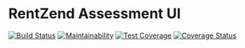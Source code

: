 # RentZend Assessment UI

[![Build Status](https://travis-ci.com/chuxmykel/RentZend-ui.svg?branch=develop)](https://travis-ci.com/chuxmykel/RentZend-ui)  [![Maintainability](https://api.codeclimate.com/v1/badges/cd10205beb080c82a2d3/maintainability)](https://codeclimate.com/github/chuxmykel/RentZend-ui/maintainability)  [![Test Coverage](https://api.codeclimate.com/v1/badges/cd10205beb080c82a2d3/test_coverage)](https://codeclimate.com/github/chuxmykel/RentZend-ui/test_coverage)  [![Coverage Status](https://coveralls.io/repos/github/chuxmykel/RentZend-ui/badge.svg?branch=develop)](https://coveralls.io/github/chuxmykel/RentZend-ui?branch=develop)
